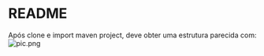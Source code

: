 # README #

Após clone e import maven project, deve obter uma estrutura parecida com:
![pic.png](https://bitbucket.org/repo/8pMoyp/images/1653162995-pic.png)